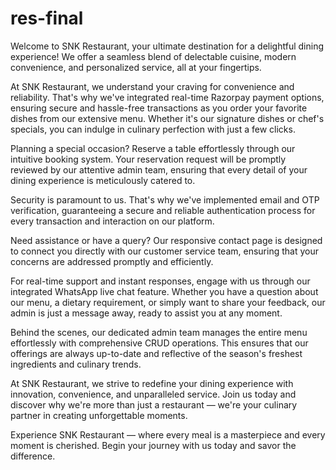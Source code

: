 # res-final
Welcome to SNK Restaurant, your ultimate destination for a delightful dining experience! We offer a seamless blend of delectable cuisine, modern convenience, and personalized service, all at your fingertips.

At SNK Restaurant, we understand your craving for convenience and reliability. That's why we've integrated real-time Razorpay payment options, ensuring secure and hassle-free transactions as you order your favorite dishes from our extensive menu. Whether it's our signature dishes or chef's specials, you can indulge in culinary perfection with just a few clicks.

Planning a special occasion? Reserve a table effortlessly through our intuitive booking system. Your reservation request will be promptly reviewed by our attentive admin team, ensuring that every detail of your dining experience is meticulously catered to.

Security is paramount to us. That's why we've implemented email and OTP verification, guaranteeing a secure and reliable authentication process for every transaction and interaction on our platform.

Need assistance or have a query? Our responsive contact page is designed to connect you directly with our customer service team, ensuring that your concerns are addressed promptly and efficiently.

For real-time support and instant responses, engage with us through our integrated WhatsApp live chat feature. Whether you have a question about our menu, a dietary requirement, or simply want to share your feedback, our admin is just a message away, ready to assist you at any moment.

Behind the scenes, our dedicated admin team manages the entire menu effortlessly with comprehensive CRUD operations. This ensures that our offerings are always up-to-date and reflective of the season's freshest ingredients and culinary trends.

At SNK Restaurant, we strive to redefine your dining experience with innovation, convenience, and unparalleled service. Join us today and discover why we're more than just a restaurant — we're your culinary partner in creating unforgettable moments.

Experience SNK Restaurant — where every meal is a masterpiece and every moment is cherished. Begin your journey with us today and savor the difference.
